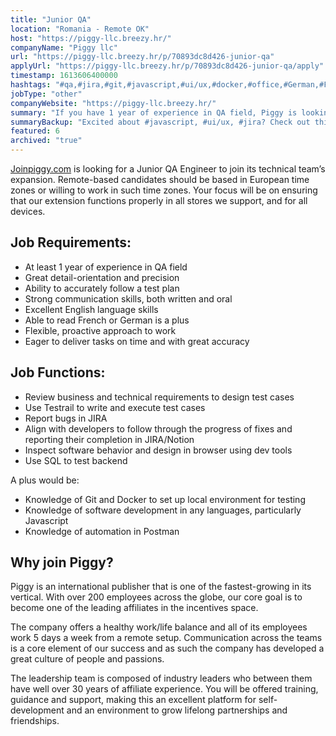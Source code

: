 ```yaml
---
title: "Junior QA"
location: "Romania - Remote OK"
host: "https://piggy-llc.breezy.hr/"
companyName: "Piggy llc"
url: "https://piggy-llc.breezy.hr/p/70893dc8d426-junior-qa"
applyUrl: "https://piggy-llc.breezy.hr/p/70893dc8d426-junior-qa/apply"
timestamp: 1613606400000
hashtags: "#qa,#jira,#git,#javascript,#ui/ux,#docker,#office,#German,#French,#English"
jobType: "other"
companyWebsite: "https://piggy-llc.breezy.hr/"
summary: "If you have 1 year of experience in QA field, Piggy is looking for someone with your skillset."
summaryBackup: "Excited about #javascript, #ui/ux, #jira? Check out this job post!"
featured: 6
archived: "true"
---
```


[Joinpiggy.com](http://joinpiggy.com/) is looking for a Junior QA Engineer to join its technical team’s expansion. Remote-based candidates should be based in European time zones or willing to work in such time zones. Your focus will be on ensuring that our extension functions properly in all stores we support, and for all devices.

## Job Requirements:

*   At least 1 year of experience in QA field
*   Great detail-orientation and precision
*   Ability to accurately follow a test plan
*   Strong communication skills, both written and oral
*   Excellent English language skills
*   Able to read French or German is a plus
*   Flexible, proactive approach to work
*   Eager to deliver tasks on time and with great accuracy

## Job Functions:

*   Review business and technical requirements to design test cases
*   Use Testrail to write and execute test cases
*   Report bugs in JIRA
*   Align with developers to follow through the progress of fixes and reporting their completion in JIRA/Notion
*   Inspect software behavior and design in browser using dev tools
*   Use SQL to test backend

A plus would be:

*   Knowledge of Git and Docker to set up local environment for testing
*   Knowledge of software development in any languages, particularly Javascript
*   Knowledge of automation in Postman

## Why join Piggy?

Piggy is an international publisher that is one of the fastest-growing in its vertical. With over 200 employees across the globe, our core goal is to become one of the leading affiliates in the incentives space.

The company offers a healthy work/life balance and all of its employees work 5 days a week from a remote setup. Communication across the teams is a core element of our success and as such the company has developed a great culture of people and passions.

The leadership team is composed of industry leaders who between them have well over 30 years of affiliate experience. You will be offered training, guidance and support, making this an excellent platform for self-development and an environment to grow lifelong partnerships and friendships.
